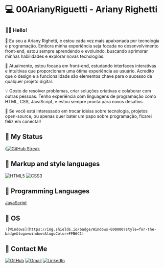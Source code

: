 # 💻 **00ArianyRiguetti - Ariany Righetti**
##
### 👩‍💻 Hello!

👋 Eu sou a Ariany Righetti, e estou cada vez mais apaixonada por tecnologia e programação. Embora minha experiência seja focada no desenvolvimento front-end, estou sempre aprendendo e evoluindo, buscando aprimorar minhas habilidades e explorar novas tecnologias.

🚀 Atualmente, estou focada em front-end, estudando interfaces interativas e intuitivas que proporcionam uma ótima experiência ao usuário. Acredito que o design e a funcionalidade são elementos chave para o sucesso de qualquer projeto digital.

💡 Gosto de resolver problemas, criar soluções criativas e colaborar com outras pessoas. Tenho experiência com linguagens de programação como HTML, CSS, JavaScript, e estou sempre pronta para novos desafios.

🤝 Se você está interessado em trocar ideias sobre tecnologia, projetos open-source, ou apenas quer bater um papo sobre programação, ficarei feliz em conectar!
 

## 🩷 My Status

([![GitHub Streak](https://streak-stats.demolab.com/?user=arianyrighetti&theme=bear&background=000&border=FFC0CB&dates=FFC0CB&ring=FFC0CB&fire=FF69B4&currStreakLabel=FFC0CB)](https://git.io/streak-stats)

## 🩷 Markup and style languages

![HTML5](https://img.shields.io/badge/HTML5-000000?style=for-the-badge&logo=html5&logoColor=FFB6C1)
![CSS3](https://img.shields.io/badge/CSS3-000000?style=for-the-badge&logo=css3&logoColor=FFB6C1)

## 🩷 Programming Languages

[JavaScript](https://img.shields.io/badge/JavaScript-F7DF1E?style=for-the-badge&logo=javascript&logoColor=FFB6C1)

## 🩷 OS
	![Windows](https://img.shields.io/badge/Windows-000000?style=for-the-badge&logo=windows&logoColor=FFB6C1)

## 🩷 Contact Me

[![GitHub](https://img.shields.io/badge/GitHub-000000?style=for-the-badge&logo=github&logoColor=FFB6C1)](https://github.com/ArianyRighetti)
[![Gmail](https://img.shields.io/badge/Gmail-000000?style=for-the-badge&logo=gmail&logoColor=FFB6C1)](mailto:arianymarcondess@gmail.com)
[![LinkedIn](https://img.shields.io/badge/LinkedIn-000000?style=for-the-badge&logo=linkedin&logoColor=FFB6C1)](https://www.linkedin.com/in/ariany-righetti-b42820346)
